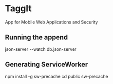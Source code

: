 # TaggIt
App for Mobile Web Applications and Security

## Running the append
json-server --watch db.json-server

## Generating ServiceWorker
npm install -g sw-precache
cd public
sw-precache
